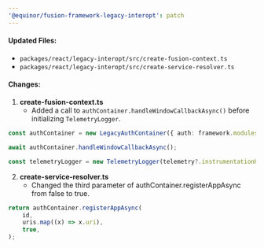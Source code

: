 ```yaml
---
'@equinor/fusion-framework-legacy-interopt': patch
---
```


#### Updated Files:

- `packages/react/legacy-interopt/src/create-fusion-context.ts`
- `packages/react/legacy-interopt/src/create-service-resolver.ts`

#### Changes:

1. **create-fusion-context.ts**
   - Added a call to `authContainer.handleWindowCallbackAsync()` before initializing `TelemetryLogger`.

```ts
const authContainer = new LegacyAuthContainer({ auth: framework.modules.auth });

await authContainer.handleWindowCallbackAsync();

const telemetryLogger = new TelemetryLogger(telemetry?.instrumentationKey ?? '', authContainer);
```

2. **create-service-resolver.ts**
   - Changed the third parameter of authContainer.registerAppAsync from false to true.
  
```ts
return authContainer.registerAppAsync(
    id,
    uris.map((x) => x.uri),
    true,
);
```

